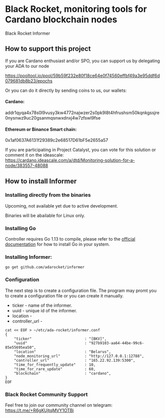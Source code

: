 # Black Rocket, monitoring tools for Cardano blockchain nodes

Black Rocket Informer 

## How to support this project

If you are Cardano enthusiast and/or SPO, you can support us by delegating your ADA to our node

https://pooltool.io/pool/59b59f232e80f18ce64e0f74560effbf49a3e95ddf6d079681db8b23/epochs

Or you can do it directly by sending coins to us, our wallets:

#### Cardano: 
addr1qyqa4x78s0l9vusy3kw4772najwzer2s0pk9l8t4hfrushsm50kqnkgssjre0nysnwz9uc20gsanmqsnwxdnxj4w7zfswl9fse

#### Ethereum or Binance Smart chain: 
0x1af0637A6131f29389c2e68517D61bF5e2655a57

If you are participating in Project Catalyst, you can vote for this solution or comment it on the ideascale: 
https://cardano.ideascale.com/a/dtd/Monitoring-solution-for-a-node/383557-48088

## How to install Informer

### Installing directly from the binaries

Upcoming, not available yet due to active development.

Binaries will be abailable for Linux only.

### Installing Go
Controller requires Go 1.13 to compile, please refer to the [official documentation](https://go.dev/doc/install) for how to install Go in your system.

### Installing Informer:
```
go get github.com/adarocket/informer 
```

### Сonfiguration 
The next step is to create a configuration file.
The program may promt you to create a configuration file or you can create it manually.
* ticker - name of the informer.
* uuid - unique id of the informer.
* location - 
* controller_url - 

```
cat << EOF > ~/etc/ada-rocket/informer.conf
{
    "ticker"                        : "[BKV]",
    "uuid"                          : "927b9103-aa64-44be-99c6-85e55695ea50",
    "location"                      : "Belarus",
    "node_monitoring_url"           : "http://127.0.0.1:12788",
    "controller_url"                : "165.22.92.139:5300",
    "time_for_frequently_update"    : 10,
    "time_for_rare_update"          : 60,
    "blockchain"                    : "cardano",
}
EOF
```


### Black Rocket Community Support

Feel free to join our community channel on telegram: https://t.me/+R6gKUjtqMVY1OTBi



